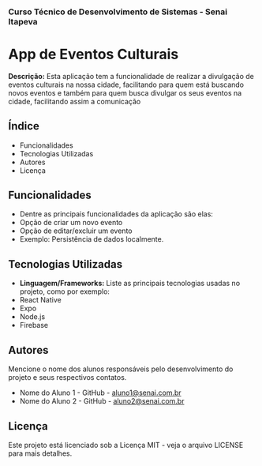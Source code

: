 ### Curso Técnico de Desenvolvimento de Sistemas - Senai Itapeva
# App de Eventos Culturais
**Descrição:**
Esta aplicação tem a funcionalidade de realizar a divulgação de eventos culturais na nossa cidade, facilitando para quem está buscando novos eventos e também para quem busca divulgar os seus eventos na cidade, facilitando assim a comunicação
## Índice
- Funcionalidades
- Tecnologias Utilizadas
- Autores
- Licença
## Funcionalidades
- Dentre as principais funcionalidades da aplicação são elas:
 - Opção de criar um novo evento
 - Opção de editar/excluir um evento
 - Exemplo: Persistência de dados localmente.
## Tecnologias Utilizadas
- **Linguagem/Frameworks:**
 Liste as principais tecnologias usadas no projeto, como por exemplo:
 - React Native
 - Expo
 - Node.js
 - Firebase
## Autores
Mencione o nome dos alunos responsáveis pelo desenvolvimento do projeto e seus respectivos contatos.
- Nome do Aluno 1 - GitHub - aluno1@senai.com.br
- Nome do Aluno 2 - GitHub - aluno2@senai.com.br
## Licença
Este projeto está licenciado sob a Licença MIT - veja o arquivo LICENSE para mais detalhes.